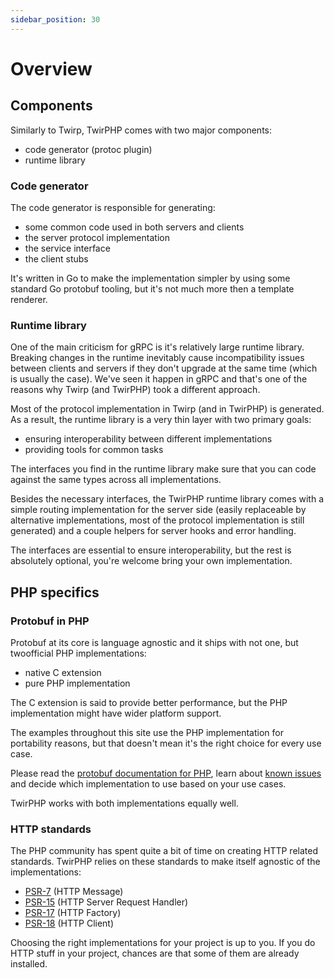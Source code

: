 ```yaml
---
sidebar_position: 30
---
```


# Overview

## Components

Similarly to Twirp, TwirPHP comes with two major components:

- code generator (protoc plugin)
- runtime library

### Code generator

The code generator is responsible for generating:

- some common code used in both servers and clients
- the server protocol implementation
- the service interface
- the client stubs

It's written in Go to make the implementation simpler by using some standard Go protobuf tooling,
but it's not much more then a template renderer.

### Runtime library

One of the main criticism for gRPC is it's relatively large runtime library.
Breaking changes in the runtime inevitably cause incompatibility issues between clients and servers
if they don't upgrade at the same time (which is usually the case).
We've seen it happen in gRPC and that's one of the reasons why Twirp (and TwirPHP)
took a different approach.

Most of the protocol implementation in Twirp (and in TwirPHP) is generated.
As a result, the runtime library is a very thin layer with two primary goals:

- ensuring interoperability between different implementations
- providing tools for common tasks

The interfaces you find in the runtime library make sure that you can code against the same types across all implementations.

Besides the necessary interfaces, the TwirPHP runtime library comes with a simple routing implementation for the server side
(easily replaceable by alternative implementations, most of the protocol implementation is still generated)
and a couple helpers for server hooks and error handling.

The interfaces are essential to ensure interoperability, but the rest is absolutely optional,
you're welcome bring your own implementation.

## PHP specifics

### Protobuf in PHP

Protobuf at its core is language agnostic and it ships with not one, but twoofficial PHP implementations:

- native C extension
- pure PHP implementation

The C extension is said to provide better performance, but the PHP implementation might have wider platform support.

The examples throughout this site use the PHP implementation for portability reasons,
but that doesn't mean it's the right choice for every use case.

Please read the [protobuf documentation for PHP](https://github.com/protocolbuffers/protobuf/tree/master/php),
learn about [known issues](https://github.com/protocolbuffers/protobuf/tree/master/php#known-issues)
and decide which implementation to use based on your use cases.

TwirPHP works with both implementations equally well.


### HTTP standards

The PHP community has spent quite a bit of time on creating HTTP related standards.
TwirPHP relies on these standards to make itself agnostic of the implementations:

- [PSR-7](http://www.php-fig.org/psr/psr-7/) (HTTP Message)
- [PSR-15](http://www.php-fig.org/psr/psr-15/) (HTTP Server Request Handler)
- [PSR-17](http://www.php-fig.org/psr/psr-17/) (HTTP Factory)
- [PSR-18](http://www.php-fig.org/psr/psr-18/) (HTTP Client)

Choosing the right implementations for your project is up to you.
If you do HTTP stuff in your project, chances are that some of them are already installed.
